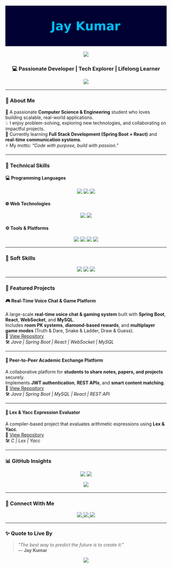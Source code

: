 <!-- GitHub Profile README for Jay Kumar -->

<!-- Banner -->
<p align="center">
  <img src="jaykumar-banner.png" alt="Jay Kumar Banner"/>
</p>

<!-- Typing Animation Header -->
<p align="center">
  <a href="https://github.com/sanskariladka-jay">
    <img src="https://readme-typing-svg.herokuapp.com?size=25&duration=3500&color=00BFFF&center=true&vCenter=true&width=600&lines=Hi%2C+I'm+Jay+Kumar!;B.E.+in+Computer+Science+%26+Engineering;Full+Stack+Developer+%7C+Tech+Enthusiast;Problem+Solver+%7C+Team+Leader;Let's+Build+Something+Amazing+Together!">
  </a>
</p>

<h3 align="center">💻 Passionate Developer | Tech Explorer | Lifelong Learner</h3>

<p align="center">
  <img src="https://github.com/Anmol-Baranwal/Cool-GIFs-For-GitHub/blob/main/gifs/Developer.gif" width="400"/>
</p>

---

### 🚀 About Me
🌱 A passionate **Computer Science & Engineering** student who loves building scalable, real-world applications.  
💡 I enjoy problem-solving, exploring new technologies, and collaborating on impactful projects.  
🎯 Currently learning **Full Stack Development (Spring Boot + React)** and **real-time communication systems**.  
⚡ My motto: _“Code with purpose, build with passion.”_

---

### 🧠 Technical Skills

#### 💻 Programming Languages
<p align="center">
  <img src="https://img.shields.io/badge/Python-3776AB?style=for-the-badge&logo=python&logoColor=white"/>
  <img src="https://img.shields.io/badge/Java-ED8B00?style=for-the-badge&logo=openjdk&logoColor=white"/>
  <img src="https://img.shields.io/badge/C++-00599C?style=for-the-badge&logo=cplusplus&logoColor=white"/>
</p>

#### 🌐 Web Technologies
<p align="center">
  <img src="https://img.shields.io/badge/HTML5-E34F26?style=for-the-badge&logo=html5&logoColor=white"/>
  <img src="https://img.shields.io/badge/CSS3-1572B6?style=for-the-badge&logo=css3&logoColor=white"/>
</p>

#### ⚙️ Tools & Platforms
<p align="center">
  <img src="https://img.shields.io/badge/GitHub-181717?style=for-the-badge&logo=github"/>
  <img src="https://img.shields.io/badge/VS%20Code-007ACC?style=for-the-badge&logo=visualstudiocode"/>
  <img src="https://img.shields.io/badge/MySQL-4479A1?style=for-the-badge&logo=mysql"/>
  <img src="https://img.shields.io/badge/SpringBoot-6DB33F?style=for-the-badge&logo=springboot&logoColor=white"/>
</p>

---

### 💬 Soft Skills
<p align="center">
  <img src="https://img.shields.io/badge/Communication-00C853?style=for-the-badge&logo=wechat&logoColor=white"/>
  <img src="https://img.shields.io/badge/Teamwork-FF6D00?style=for-the-badge&logo=people&logoColor=white"/>
  <img src="https://img.shields.io/badge/Leadership-2962FF?style=for-the-badge&logo=leader&logoColor=white"/>
</p>

---

### 🌟 Featured Projects

#### 🎮 Real-Time Voice Chat & Game Platform
A large-scale **real-time voice chat & gaming system** built with **Spring Boot**, **React**, **WebSocket**, and **MySQL**.  
Includes **room PK systems**, **diamond-based rewards**, and **multiplayer game modes** (Truth & Dare, Snake & Ladder, Draw & Guess).  
🔗 [View Repository](https://github.com/sanskariladka-jay/voice-game-platform)  
🛠️ *Java | Spring Boot | React | WebSocket | MySQL*

---

#### 🔄 Peer-to-Peer Academic Exchange Platform
A collaborative platform for **students to share notes, papers, and projects** securely.  
Implements **JWT authentication**, **REST APIs**, and **smart content matching**.  
🔗 [View Repository](https://github.com/sanskariladka-jay/academic-exchange-platform)  
🛠️ *Java | Spring Boot | MySQL | React | REST API*

---

#### 🧮 Lex & Yacc Expression Evaluator
A compiler-based project that evaluates arithmetic expressions using **Lex & Yacc**.  
🔗 [View Repository](https://github.com/sanskariladka-jay/lex-yacc-calculator)  
🛠️ *C | Lex | Yacc*

---

### 📊 GitHub Insights
<p align="center">
  <img src="https://github-readme-stats.vercel.app/api?username=sanskariladka-jay&show_icons=true&theme=tokyonight&hide_border=true" height="150"/>
  <img src="https://github-readme-streak-stats.herokuapp.com/?user=sanskariladka-jay&theme=tokyonight&hide_border=true" height="150"/>
</p>

<p align="center">
  <img src="https://github-readme-activity-graph.vercel.app/graph?username=sanskariladka-jay&theme=react-dark&hide_border=true&area=true"/>
</p>

---

### 🤝 Connect With Me
<p align="center">
  <a href="https://github.com/sanskariladka-jay" target="_blank">
    <img src="https://img.shields.io/badge/GitHub-000000?style=for-the-badge&logo=github"/>
  </a>
  <a href="mailto:jk316875@gmail.com" target="_blank">
    <img src="https://img.shields.io/badge/Email-D14836?style=for-the-badge&logo=gmail"/>
  </a>
  <a href="https://www.linkedin.com/in/jay-kumar-20b689312?utm_source=share&utm_campaign=share_via&utm_content=profile&utm_medium=android_app" target="_blank">
    <img src="https://img.shields.io/badge/LinkedIn-0077B5?style=for-the-badge&logo=linkedin"/>
  </a>
</p>

---

### ✨ Quote to Live By
> _"The best way to predict the future is to create it."_  
> — **Jay Kumar**

<p align="center">
  <img src="https://capsule-render.vercel.app/api?type=waving&color=0:00bfff,100:ff00ff&height=120&section=footer"/>
</p>
